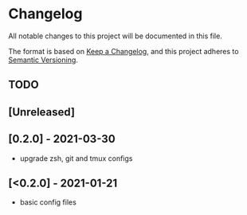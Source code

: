 # Changelog

All notable changes to this project will be documented in this file.

The format is based on [Keep a Changelog](https://keepachangelog.com/en/1.0.0/),
and this project adheres to [Semantic Versioning](https://semver.org/spec/v2.0.0.html).

## TODO

## [Unreleased]

## [0.2.0] - 2021-03-30

+ upgrade zsh, git and tmux configs

## [<0.2.0] - 2021-01-21

+ basic config files
